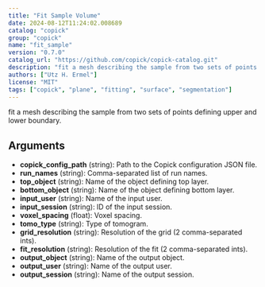 ```yaml
---
title: "Fit Sample Volume"
date: 2024-08-12T11:24:02.008689
catalog: "copick"
group: "copick"
name: "fit_sample"
version: "0.7.0"
catalog_url: "https://github.com/copick/copick-catalog.git"
description: "fit a mesh describing the sample from two sets of points defining upper and lower boundary."
authors: ["Utz H. Ermel"]
license: "MIT"
tags: ["copick", "plane", "fitting", "surface", "segmentation"]
---
```


fit a mesh describing the sample from two sets of points defining upper and lower boundary.

## Arguments

- **copick_config_path** (string): Path to the Copick configuration JSON file.
- **run_names** (string): Comma-separated list of run names.
- **top_object** (string): Name of the object defining top layer.
- **bottom_object** (string): Name of the object defining bottom layer.
- **input_user** (string): Name of the input user.
- **input_session** (string): ID of the input session.
- **voxel_spacing** (float): Voxel spacing.
- **tomo_type** (string): Type of tomogram.
- **grid_resolution** (string): Resolution of the grid (2 comma-separated ints).
- **fit_resolution** (string): Resolution of the fit (2 comma-separated ints).
- **output_object** (string): Name of the output object.
- **output_user** (string): Name of the output user.
- **output_session** (string): Name of the output session.

